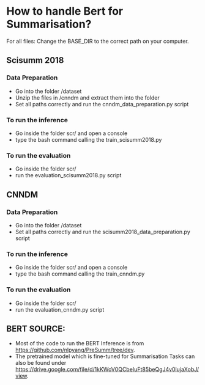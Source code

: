 # How to handle Bert for Summarisation?

For all files: Change the BASE_DIR to the correct path on your computer.


## Scisumm 2018
### Data Preparation
* Go into the folder /dataset
* Unzip the files in /cnndm and extract them into the folder
* Set all paths correctly and run the cnndm_data_preparation.py script

### To run the inference
* Go inside the folder scr/ and open a console
* type the bash command calling the train_scisumm2018.py 

### To run the evaluation
* Go inside the folder scr/ 
* run the evaluation_scisumm2018.py script

## CNNDM
### Data Preparation
* Go into the folder /dataset
* Set all paths correctly and run the scisumm2018_data_preparation.py script

### To run the inference
* Go inside the folder scr/ and open a console
* type the bash command calling the train_cnndm.py 

### To run the evaluation
* Go inside the folder scr/ 
* run the evaluation_cnndm.py script

## BERT SOURCE:
* Most of the code to run the BERT Inference is from https://github.com/nlpyang/PreSumm/tree/dev. 
* The pretrained model which is fine-tuned for Summarisation Tasks can also be found under https://drive.google.com/file/d/1kKWoV0QCbeIuFt85beQgJ4v0lujaXobJ/view.

